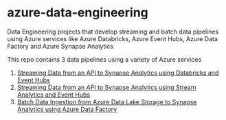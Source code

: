 # azure-data-engineering
Data Engineering projects that develop streaming and batch data pipelines using Azure services like Azure Databricks, Azure Event Hubs, Azure Data Factory and Azure Synapse Analytics

This repo contains 3 data pipelines using a variety of Azure services

1. [Streaming Data from an API to Synapse Analytics using Databricks and Event Hubs](https://github.com/buildanetwork/azure-data-engineering/blob/main/Stream%20Data%20into%20Synapse%20using%20Databricks.md)
2. [Streaming Data from an API to Synapse Analytics using Stream Analytics and Event Hubs](https://github.com/buildanetwork/azure-data-engineering/blob/main/Stream%20Data%20Pipeline%20using%20Stream%20Analytics.md)
3. [Batch Data Ingestion from Azure Data Lake Storage to Synapse Analytics using Azure Data Factory](https://github.com/buildanetwork/azure-data-engineering/blob/main/Batch%20Data%20Ingestion%20with%20Data%20Factory.md)

